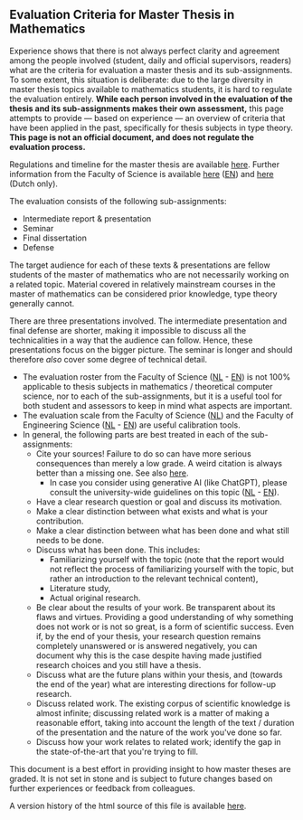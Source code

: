 ## Evaluation Criteria for Master Thesis in Mathematics

Experience shows that there is not always perfect clarity and agreement among the people involved (student, daily and official supervisors, readers) what are the criteria for evaluation a master thesis and its sub-assignments.
To some extent, this situation is deliberate: due to the large diversity in master thesis topics available to mathematics students, it is hard to regulate the evaluation entirely.
**While each person involved in the evaluation of the thesis and its sub-assignments makes their own assessment,** this page attempts to provide — based on experience — an overview of criteria that have been applied in the past, specifically for thesis subjects in type theory. **This page is not an official document, and does not regulate the evaluation process.**

Regulations and timeline for the master thesis are available [here](https://wis.kuleuven.be/english/education/ma-math/master-thesis). Further information from the Faculty of Science is available [here](https://wet.kuleuven.be/studenten/masterproef/index.html) ([EN](https://wet.kuleuven.be/studenten/mastersthesis/index.html)) and [here](https://wet.kuleuven.be/studenten/masterproef/evaluatie) (Dutch only).

The evaluation consists of the following sub-assignments:

* Intermediate report & presentation
* Seminar
* Final dissertation
* Defense

The target audience for each of these texts & presentations are fellow students of the master of mathematics who are not necessarily working on a related topic. Material covered in relatively mainstream courses in the master of mathematics can be considered prior knowledge, type theory generally cannot.

There are three presentations involved. The intermediate presentation and final defense are shorter, making it impossible to discuss all the technicalities in a way that the audience can follow. Hence, these presentations focus on the bigger picture. The seminar is longer and should therefore *also* cover some degree of technical detail.

* The evaluation roster from the Faculty of Science ([NL](https://wet.kuleuven.be/studenten/masterproef/roosters/beoordelingsrooster) - [EN](https://wet.kuleuven.be/studenten/masterproef/roosters/assessmentroster)) is not 100% applicable to thesis subjects in mathematics / theoretical computer science, nor to each of the sub-assignments, but it is a useful tool for both student and assessors to keep in mind what aspects are important.
* The evaluation scale from the Faculty of Science ([NL](https://wet.kuleuven.be/studenten/masterproef/roosters/waarderingsschaal)) and the Faculty of Engineering Science ([NL](https://eng.kuleuven.be/studeren/masterproef-en-papers/documenten/20170203-masterproef-waarderingsschaal-nl.pdf) - [EN](https://eng.kuleuven.be/en/study/masters-theses/documents/Assessment%20form%20masters%20thesis%2016-19_ENG.pdf)) are useful calibration tools.
* In general, the following parts are best treated in each of the sub-assignments:
   * Cite your sources! Failure to do so can have more serious consequences than merely a low grade. A weird citation is always better than a missing one. See also [here](https://wis.kuleuven.be/english/education/ma-math/master-thesis/general-info/Referencing).
      * In case you consider using generative AI (like ChatGPT), please consult the university-wide guidelines on this topic ([NL](https://www.kuleuven.be/onderwijs/student/onderwijstools/artificiele-intelligentie) - [EN](https://www.kuleuven.be/english/education/student/educational-tools/generative-artificial-intelligence)).
   * Have a clear research question or goal and discuss its motivation.
   * Make a clear distinction between what exists and what is your contribution.
   * Make a clear distinction between what has been done and what still needs to be done.
   * Discuss what has been done. This includes:
      * Familiarizing yourself with the topic (note that the report would not reflect the process of familiarizing yourself with the topic, but rather an introduction to the relevant technical content),
      * Literature study,
      * Actual original research.
   * Be clear about the results of your work. Be transparent about its flaws and virtues. Providing a good understanding of why something does not work or is not so great, is a form of scientific success. Even if, by the end of your thesis, your research question remains completely unanswered or is answered negatively, you can document why this is the case despite having made justified research choices and you still have a thesis.
   * Discuss what are the future plans within your thesis, and (towards the end of the year) what are interesting directions for follow-up research.
   * Discuss related work. The existing corpus of scientific knowledge is almost infinite; discussing related work is a matter of making a reasonable effort, taking into account the length of the text / duration of the presentation and the nature of the work you've done so far.
   * Discuss how your work relates to related work; identify the gap in the state-of-the-art that you're trying to fill.

This document is a best effort in providing insight to how master theses are graded. It is not set in stone and is subject to future changes based on further experiences or feedback from colleagues.

A version history of the html source of this file is available [here](https://github.com/anuyts/anuyts.github.io/commits/master/teaching/mathesis-evaluation-math.html).
